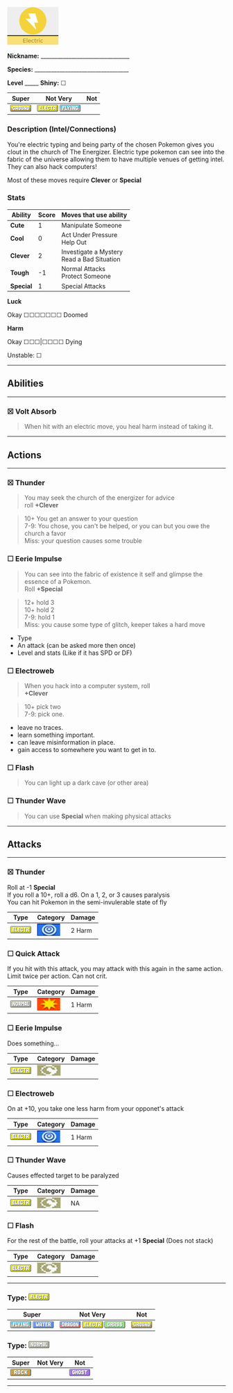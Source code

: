 ![normal](images/electric.png)

**Nickname:** \_\_\_\_\_\_\_\_\_\_\_\_\_\_\_\_\_\_\_\_\_\_\_\_\_\_\_\_\_\_\_\_

**Species:** \_\_\_\_\_\_\_\_\_\_\_\_\_\_\_\_\_\_\_\_\_\_\_\_\_\_\_\_\_\_\_\_\_\_

**Level** _\_\_\_\_   **Shiny:** ☐

 |   Super                        | Not Very| Not                         |
 |--------------------------------|---------|-----------------------------|
 | ![](images/GroundIC_Big.webp)| ![](images/ElectricIC_Big.webp) ![](images/FlyingIC_Big.webp) | |

### Description (Intel/Connections)

You're electric typing and being party of the chosen Pokemon gives you clout in the church of The Energizer. Electric type pokemon can see into the fabric of the universe allowing them to have multiple venues of getting intel. They can also hack computers!

Most of these moves require **Clever** or **Special**

### Stats

 |      Ability                   | Score | Moves that use ability                         |
 |--------------------------------|---------|-----------------------------|
 | **Cute**  | 1 | Manipulate Someone <br/> |
 | **Cool**  | 0 | Act Under Pressure <br/> Help Out |
 | **Clever**| 2 | Investigate a Mystery <br/> Read a Bad Situation |
 | **Tough** | -1 | Normal Attacks <br/> Protect Someone |
 | **Special** | 1 | Special Attacks <br/> |

**Luck**

Okay ☐☐☐☐☐☐☐ Doomed

**Harm**

Okay ☐☐☐|☐☐☐☐ Dying

Unstable: ☐

---

## Abilities

---

### ☒ Volt Absorb 
> When hit with an electric move, you heal harm instead of taking it.

---

## Actions

---
### ☒ Thunder

>You may seek the church of the energizer for advice  
>roll **+Clever**  

>10+ You get an answer to your question  
>7-9: You chose, you can't be helped, or you can but you owe the church a favor  
>Miss: your question causes some trouble  

### ☐ Eerie Impulse

>You can see into the fabric of existence it self and glimpse the essence of a Pokemon.  
>Roll **+Special**

>12+ hold 3  
>10+ hold 2  
>7-9: hold 1  
>Miss: you cause some type of glitch, keeper takes a hard move  

* Type  
* An attack (can be asked more then once)  
* Level and stats (Like if it has SPD or DF)  

### ☐  Electroweb

> When you hack into a computer system, roll  
> **+Clever**  

> 10+ pick two  
> 7-9: pick one.  

* leave no traces.
* learn something important.
* can leave misinformation in place.
* gain access to somewhere you want to get in to.

### ☐ Flash

> You can light up a dark cave (or other area)

### ☐ Thunder Wave

> You can use **Special** when making physical attacks

---

## Attacks

---

### ☒ Thunder

Roll at -1 **Special**  
If you roll a 10+, roll a d6. On a 1, 2, or 3 causes paralysis  
You can hit Pokemon in the semi-invulerable state of fly  

 | Type        | Category   | Damage      |
 | ----------- | ------------ | ----------- |
 | ![](images/ElectricIC_Big.webp) | ![](images/special.png)| 2 Harm|


### ☐ Quick Attack

If you hit with this attack, you may attack with this again in the same action.
Limit twice per action. Can not crit.

 | Type        | Category   | Damage      |
 | ----------- | ------------ | ----------- |
 | ![](images/NormalIC_Big.webp)| ![](images/physical.png)| 1 Harm |


### ☐ Eerie Impulse

Does something...

 | Type        | Category   | Damage      |
 | ----------- | ------------ | ----------- |
 | ![](images/ElectricIC_Big.webp) | ![](images/status.png)| |

### ☐ Electroweb

On at +10, you take one less harm from your opponet's attack

 | Type        | Category   | Damage      |
 | ----------- | ------------ | ----------- |
 | ![](images/ElectricIC_Big.webp) | ![](images/special.png)| 1 Harm|


### ☐ Thunder Wave

Causes effected target to be paralyzed

 | Type        | Category   | Damage      |
 | ----------- | ------------ | ----------- |
 | ![](images/ElectricIC_Big.webp) | ![](images/status.png)| NA |


### ☐ Flash

For the rest of the battle, roll your attacks at +1 **Special** (Does not stack)

 | Type        | Category   | Damage      |
 | ----------- | ------------ | ----------- |
 | ![](images/ElectricIC_Big.webp) | ![](images/status.png)| |

---

### Type: ![](images/ElectricIC_Big.webp) 

 |   Super                      | Not Very | Not                                                          |
 |------------------------------|----------|--------------------------------------------------------------|
 | ![](images/FlyingIC_Big.webp) ![](images/WaterIC_Big.webp)| ![](images/DragonIC_Big.webp) ![](images/ElectricIC_Big.webp) ![](images/GrassIC_Big.webp) |  ![](images/GroundIC_Big.webp)|


### Type: ![](images/NormalIC_Big.webp)


 |   Super                        | Not Very| Not                         |
 |--------------------------------|---------|-----------------------------|
 | ![](images/RockIC_Big.webp)|         | ![](images/GhostIC_Big.webp)|

---
